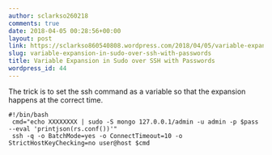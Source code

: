 ```yaml
---
author: sclarkso260218
comments: true
date: 2018-04-05 00:28:56+00:00
layout: post
link: https://sclarkso860540808.wordpress.com/2018/04/05/variable-expansion-in-sudo-over-ssh-with-passwords/
slug: variable-expansion-in-sudo-over-ssh-with-passwords
title: Variable Expansion in Sudo over SSH with Passwords
wordpress_id: 44
---
```


The trick is to set the ssh command as a variable so that the expansion happens at the correct time.

    
    #!/bin/bash
     cmd="echo XXXXXXXX | sudo -S mongo 127.0.0.1/admin -u admin -p $pass --eval 'printjson(rs.conf())'"
     ssh -q -o BatchMode=yes -o ConnectTimeout=10 -o StrictHostKeyChecking=no user@host $cmd
